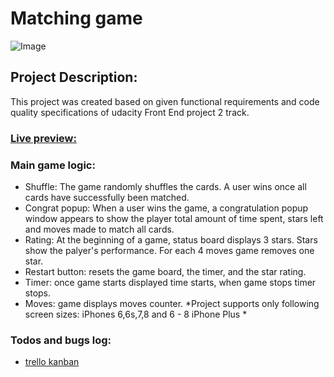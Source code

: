 # Matching game
![Image](https://user-images.githubusercontent.com/6992753/56011799-26f9bd00-5c9e-11e9-8b6d-c06be25791b1.png?raw=true)

## Project Description:
This project was created based on given functional requirements and code quality specifications of udacity Front End project 2 track.

### [Live preview:](https://akaomy.github.io/matching-game/)

### Main game logic:
  * Shuffle: The game randomly shuffles the cards. A user wins once all cards have successfully been matched.
  * Congrat popup: When a user wins the game, a congratulation popup window appears to show the player total amount of time spent, stars left and moves made to match all cards. 
  * Rating: At the beginning of a game, status board displays 3 stars. Stars show the palyer's performance. For each 4 moves game removes one star.
  * Restart button: resets the game board, the timer, and the star rating.
  * Timer: once game starts displayed time starts, when game stops timer stops.
  * Moves: game displays moves counter.
*Project supports only following screen sizes: iPhones 6,6s,7,8 and 6 - 8 iPhone Plus *


### Todos and bugs log:
  * [trello kanban](https://trello.com/b/DxmZk6dZ/matching-game)
